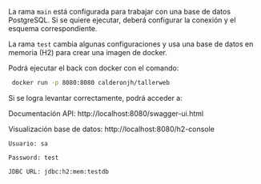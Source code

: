 La rama `main` está configurada para trabajar con una base de datos PostgreSQL.
Si se quiere ejecutar, deberá configurar la conexión y el esquema correspondiente.

La rama `test` cambia algunas configuraciones y usa una base de datos en memoria (H2) para crear una imagen de docker.

Podrá ejecutar el back con docker con el comando:

   ```bash
    docker run -p 8080:8080 calderonjh/tallerweb
   ```

Si se logra levantar correctamente, podrá acceder a:

Documentación API: http://localhost:8080/swagger-ui.html

Visualización base de datos: http://localhost:8080/h2-console

    Usuario: sa

    Password: test
    
    JDBC URL: jdbc:h2:mem:testdb